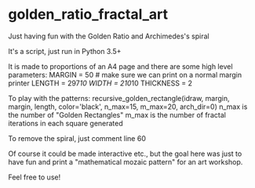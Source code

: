 # golden_ratio_fractal_art
Just having fun with the Golden Ratio and Archimedes's spiral

It's a script, just run in Python 3.5+

It is made to proportions of an A4 page and there are some high level parameters:
MARGIN = 50  # make sure we can print on a normal margin printer
LENGTH = 297*10
WIDTH = 210*10
THICKNESS = 2

To play with the patterns:
recursive_golden_rectangle(idraw, margin, margin, length, color='black', n_max=15, m_max=20, arch_dir=0)
n_max is the number of "Golden Rectangles"
m_max is the number of fractal iterations in each square generated

To remove the spiral, just comment line 60


Of course it could be made interactive etc., but the goal here was just to have fun and print a "mathematical mozaic pattern"
for an art workshop.

Feel free to use!
